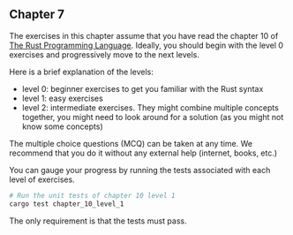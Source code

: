 ## Chapter 7

The exercises in this chapter assume that you have read the chapter 10 of [The Rust Programming Language](https://doc.rust-lang.org/book/ch10-00-generics.html).
Ideally, you should begin with the level 0 exercises and progressively move to the next levels.

Here is a brief explanation of the levels:

- level 0: beginner exercises to get you familiar with the Rust syntax
- level 1: easy exercises
- level 2: intermediate exercises. They might combine multiple concepts together, you might need to look around for a solution (as you might not know some concepts)

The multiple choice questions (MCQ) can be taken at any time. We recommend that you do it without any external help (internet, books, etc.)

You can gauge your progress by running the tests associated with each level of exercises.

```sh
# Run the unit tests of chapter 10 level 1
cargo test chapter_10_level_1
```

The only requirement is that the tests must pass.
